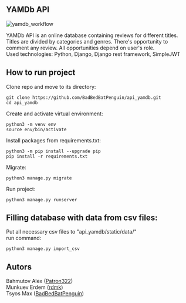 ## YAMDb API
![yamdb_workflow](https://github.com/BadBedBatPenguin/yamdb_final/actions/workflows/yamdb_workflow.yml/badge.svg)

YAMDb API is an online database containing reviews for different titles. Titles are divided by categories and genres. There's opportunity to comment any review. All opportunities depend on user's role. \
Used technologies: Python, Django, Django rest framework, SimpleJWT

## How to run project

Clone repo and move to its directory:

```Shell
git clone https://github.com/BadBedBatPenguin/api_yamdb.git
cd api_yamdb
```

Create and activate virtual environment:

```Shell
python3 -m venv env
source env/bin/activate
```

Install packages from requirements.txt:

```Shell
python3 -m pip install --upgrade pip
pip install -r requirements.txt
```

Migrate:

```Shell
python3 manage.py migrate
```

Run project:

```Shell
python3 manage.py runserver
```

## Filling database with data from csv files:
Put all necessary csv files to "api_yamdb/static/data/" \
run command:

```Shell
python3 manage.py import_csv
```

## Autors

Bahmutov Alex ([Patron322](https://github.com/Patron322)) \
Munkuev Erdem ([rdmk](https://github.com/rdmk)) \
Tsyos Max ([BadBedBatPenguin](https://github.com/BadBedBatPenguin))


